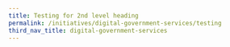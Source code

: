 ```yaml
---
title: Testing for 2nd level heading
permalink: /initiatives/digital-government-services/testing
third_nav_title: digital-government-services
---
```

